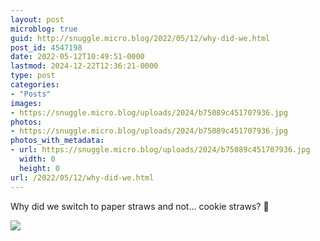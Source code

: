 ```yaml
---
layout: post
microblog: true
guid: http://snuggle.micro.blog/2022/05/12/why-did-we.html
post_id: 4547198
date: 2022-05-12T10:49:51-0000
lastmod: 2024-12-22T12:36:21-0000
type: post
categories:
- "Posts"
images:
- https://snuggle.micro.blog/uploads/2024/b75089c451707936.jpg
photos:
- https://snuggle.micro.blog/uploads/2024/b75089c451707936.jpg
photos_with_metadata:
- url: https://snuggle.micro.blog/uploads/2024/b75089c451707936.jpg
  width: 0
  height: 0
url: /2022/05/12/why-did-we.html
---
```

<p>Why did we switch to paper straws and not… cookie straws? 🍪</p>

<img src="uploads/2024/b75089c451707936.jpg">
